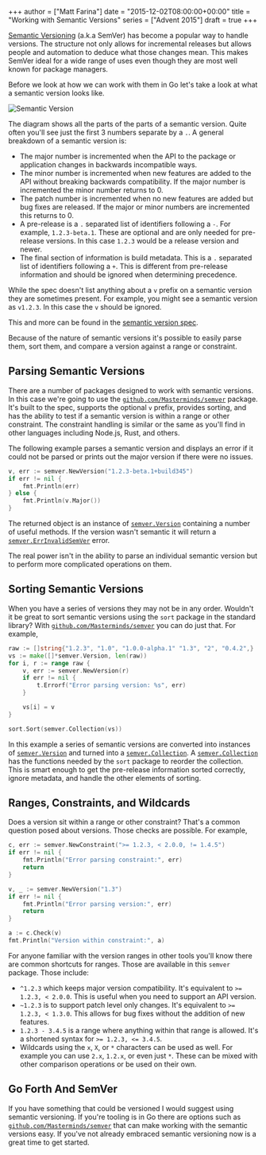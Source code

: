 +++
author = ["Matt Farina"]
date = "2015-12-02T08:00:00+00:00"
title = "Working with Semantic Versions"
series = ["Advent 2015"]
draft = true
+++

[Semantic Versioning](http://semver.org/) (a.k.a SemVer) has become a popular way
to handle versions. The structure not only allows for incremental releases but
allows people and automation to deduce what those changes mean. This makes SemVer
ideal for a wide range of uses even though they are most well known for package
managers.

Before we look at how we can work with them in Go let's take a look at what a
semantic version looks like.

![Semantic Version](/postimages/advent-2015/semver.png)


The diagram shows all the parts of the parts of a semantic version. Quite often
you'll see just the first 3 numbers separate by a `.`. A general breakdown of a
semantic version is:

- The major number is incremented when the API to the package or application
  changes in backwards incompatible ways.
- The minor number is incremented when new features are added to the API without
  breaking backwards compatibility. If the major number is incremented the
  minor number returns to 0.
- The patch number is incremented when no new features are added but bug fixes
  are released. If the major or minor numbers are incremented this returns to 0.
- A pre-release is a `.` separated list of identifiers following a `-`. For
  example, `1.2.3-beta.1`. These are optional and are only needed for pre-release
  versions. In this case `1.2.3` would be a release version and newer.
- The final section of information is build metadata. This is a `.` separated
  list of identifiers following a `+`. This is different from pre-release
  information and should be ignored when determining precedence.

While the spec doesn't list anything about a `v` prefix on a semantic version
they are sometimes present. For example, you might see a semantic version as
`v1.2.3`. In this case the `v` should be ignored.

This and more can be found in the [semantic version spec](http://semver.org).

Because of the nature of semantic versions it's possible to easily parse them,
sort them, and compare a version against a range or constraint.

## Parsing Semantic Versions

There are a number of packages designed to work with semantic versions. In this
case we're going to use the
[`github.com/Masterminds/semver`](https://github.com/Masterminds/semver) package.
It's built to the spec, supports the optional `v` prefix, provides sorting, and
has the ability to test if a semantic version is within a range or other
constraint. The constraint handling is similar or the same as you'll find in
other languages including Node.js, Rust, and others.

The following example parses a semantic version and displays an error if it could
not be parsed or prints out the major version if there were no issues.
```go
v, err := semver.NewVersion("1.2.3-beta.1+build345")
if err != nil {
    fmt.Println(err)
} else {
    fmt.Println(v.Major())
}
```
The returned object is an instance of [`semver.Version`](https://godoc.org/github.com/Masterminds/semver#Version)
containing a number of useful methods. If the version wasn't semantic it will
return a
[`semver.ErrInvalidSemVer`](https://godoc.org/github.com/Masterminds/semver#pkg-variables)
error.

The real power isn't in the ability to parse an individual semantic version but
to perform more complicated operations on them.

## Sorting Semantic Versions

When you have a series of versions they may not be in any order. Wouldn't it be
great to sort semantic versions using the `sort` package in the standard library?
With [`github.com/Masterminds/semver`](https://github.com/Masterminds/semver)
you can do just that. For example,

```go
raw := []string{"1.2.3", "1.0", "1.0.0-alpha.1" "1.3", "2", "0.4.2",}
vs := make([]*semver.Version, len(raw))
for i, r := range raw {
    v, err := semver.NewVersion(r)
    if err != nil {
        t.Errorf("Error parsing version: %s", err)
    }

    vs[i] = v
}

sort.Sort(semver.Collection(vs))
```

In this example a series of semantic versions are converted into instances of
[`semver.Version`](https://godoc.org/github.com/Masterminds/semver#Version) and
turned into a [`semver.Collection`](https://godoc.org/github.com/Masterminds/semver#Collection).
A [`semver.Collection`](https://godoc.org/github.com/Masterminds/semver#Collection)
has the functions needed by the `sort` package to reorder the collection. This
is smart enough to get the pre-release information sorted correctly, ignore
metadata, and handle the other elements of sorting.

## Ranges, Constraints, and Wildcards

Does a version sit within a range or other constraint? That's a common question
posed about versions. Those checks are possible. For example,

```go
c, err := semver.NewConstraint(">= 1.2.3, < 2.0.0, != 1.4.5")
if err != nil {
    fmt.Println("Error parsing constraint:", err)
    return
}

v, _ := semver.NewVersion("1.3")
if err != nil {
    fmt.Println("Error parsing version:", err)
    return
}

a := c.Check(v)
fmt.Println("Version within constraint:", a)
```

For anyone familiar with the version ranges in other tools you'll know there
are common shortcuts for ranges. Those are available in this `semver` package.
Those include:

- `^1.2.3` which keeps major version compatibility. It's equivalent to
  `>= 1.2.3, < 2.0.0`. This is useful when you need to support an API version.
- `~1.2.3` is to support patch level only changes. It's equivalent to
  `>= 1.2.3, < 1.3.0`. This allows for bug fixes without the addition of new
  features.
- `1.2.3 - 3.4.5` is a range where anything within that range is allowed. It's
  a shortened syntax for `>= 1.2.3, <= 3.4.5`.
- Wildcards using the `x`, `X`, or `*` characters can be used as well. For
  example you can use `2.x`, `1.2.x`, or even just `*`. These can be mixed with
  other comparison operations or be used on their own.

## Go Forth And SemVer

If you have something that could be versioned I would suggest using semantic
versioning. If you're tooling is in Go there are options such as
[`github.com/Masterminds/semver`](https://github.com/Masterminds/semver) that
can make working with the semantic versions easy. If you've not already embraced
semantic versioning now is a great time to get started.
